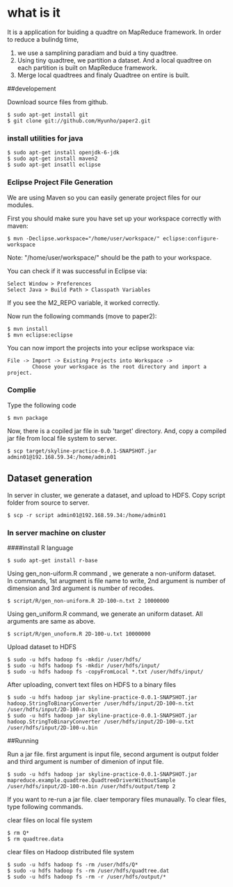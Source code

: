 # what is it 

It is a application for buiding a quadtre on MapReduce framework. 
In order to reduce a bulindg time,  

1. we use a samplining paradiam and buid a tiny quadtree. 
2. Using tiny quadtree, we partition a dataset. And a local quadtree on each partition is built on MapReduce framework. 
3. Merge local quadtrees and finaly Quadtree on entire is built. 

##developement

Download source files from github.

    $ sudo apt-get install git    
    $ git clone git://github.com/Hyunho/paper2.git

### install utilities for java

    $ sudo apt-get install openjdk-6-jdk
    $ sudo apt-get install maven2
    $ sudo apt-get insatll eclipse  

### Eclipse Project File Generation

We are using Maven so you can easily generate project files for our modules.

First you should make sure you have set up your workspace correctly with maven:

    $ mvn -Declipse.workspace="/home/user/workspace/" eclipse:configure-workspace
  
Note: "/home/user/workspace/" should be the path to your workspace.

You can check if it was successful in Eclipse via:

    Select Window > Preferences
    Select Java > Build Path > Classpath Variables

If you see the M2_REPO variable, it worked correctly.


Now run the following commands (move to paper2):
  
    $ mvn install
    $ mvn eclipse:eclipse

You can now import the projects into your eclipse workspace via:

    File -> Import -> Existing Projects into Workspace -> 
            Choose your workspace as the root directory and import a project.

### Complie
Type the following code

    $ mvn package 
Now, there is a copiled jar file in sub 'target' directory. And, copy a compiled jar file from local file system to server.

    $ scp target/skyline-practice-0.0.1-SNAPSHOT.jar admin01@192.168.59.34:/home/admin01

    


## Dataset generation 

In server in cluster, we generate a dataset, and upload to HDFS.
Copy script folder from source to server. 

    $ scp -r script admin01@192.168.59.34:/home/admin01

### In server machine on cluster 
####install R language

    $ sudo apt-get install r-base
    
Using gen_non-uiform.R command , we generate a non-uniform dataset.                                          
In commands, 1st arugment is file name to write, 2nd argument is number of dimension and 3rd argument is number of recodes.                                                                                                           

    $ script/R/gen_non-uniform.R 2D-100-n.txt 2 10000000
    
Using gen_uniform.R command, we generate an uniform dataset. All arguments are same as above.              

    $ script/R/gen_unoform.R 2D-100-u.txt 10000000

Upload dataset to HDFS                                                                                          

    $ sudo -u hdfs hadoop fs -mkdir /user/hdfs/
    $ sudo -u hdfs hadoop fs -mkdir /user/hdfs/input/
    $ sudo -u hdfs hadoop fs -copyFromLocal *.txt /user/hdfs/input/

After uploading, convert text files on HDFS to a binary files

    $ sudo -u hdfs hadoop jar skyline-practice-0.0.1-SNAPSHOT.jar hadoop.StringToBinaryConverter /user/hdfs/input/2D-100-n.txt /user/hdfs/input/2D-100-n.bin
    $ sudo -u hdfs hadoop jar skyline-practice-0.0.1-SNAPSHOT.jar hadoop.StringToBinaryConverter /user/hdfs/input/2D-100-u.txt /user/hdfs/input/2D-100-u.bin

##Running

Run a jar file. first argument is input file, second argument is output folder and third argument is number of dimenion of input file.

    $ sudo -u hdfs hadoop jar skyline-practice-0.0.1-SNAPSHOT.jar mapreduce.example.quadtree.QuadtreeDriverWithoutSample /user/hdfs/input/2D-100-n.bin /user/hdfs/output/temp 2

If you want to re-run a jar file. claer temporary files munaually.
To clear files, type following commands.

clear files on local file system                                                                                  

    $ rm Q*
    $ rm quadtree.data

clear files on Hadoop distributed file system   

    $ sudo -u hdfs hadoop fs -rm /user/hdfs/Q*
    $ sudo -u hdfs hadoop fs -rm /user/hdfs/quadtree.dat
    $ sudo -u hdfs hadoop fs -rm -r /user/hdfs/output/*


